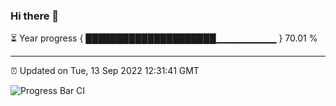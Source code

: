 ### Hi there 👋

⏳ Year progress { █████████████████████▁▁▁▁▁▁▁▁▁ } 70.01 %

---

⏰ Updated on Tue, 13 Sep 2022 12:31:41 GMT

![Progress Bar CI](https://github.com/liununu/liununu/workflows/Progress%20Bar%20CI/badge.svg)
